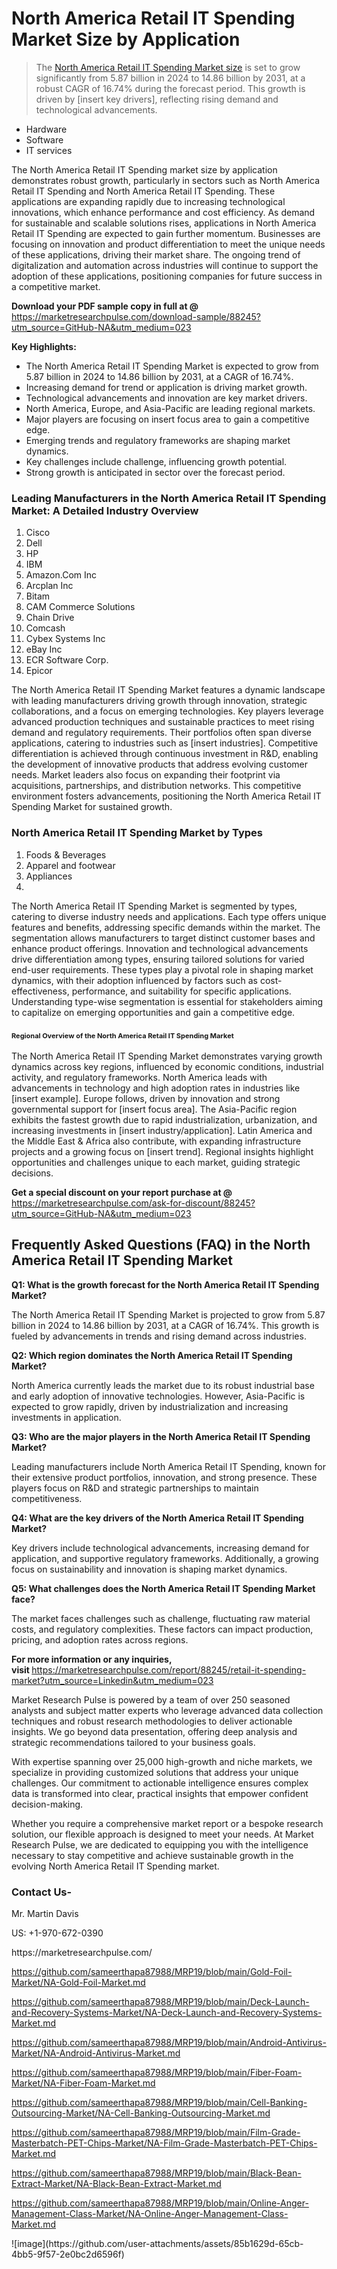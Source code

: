 <h1>North America Retail IT Spending Market&nbsp;Size by Application</h1><blockquote><p>The <a href="https://marketresearchpulse.com/download-sample/88245?utm_source=GitHub-NA&amp;utm_medium=023">North America Retail IT Spending Market size</a> is set to grow significantly from 5.87 billion in 2024 to 14.86 billion by 2031, at a robust CAGR of 16.74% during the forecast period. This growth is driven by [insert key drivers], reflecting rising demand and technological advancements.</p></blockquote><ul><li>Hardware <li> Software <li> IT services</li></ul><p>The North America Retail IT Spending market size by application demonstrates robust growth, particularly in sectors such as North America Retail IT Spending and North America Retail IT Spending. These applications are expanding rapidly due to increasing technological innovations, which enhance performance and cost efficiency. As demand for sustainable and scalable solutions rises, applications in North America Retail IT Spending are expected to gain further momentum. Businesses are focusing on innovation and product differentiation to meet the unique needs of these applications, driving their market share. The ongoing trend of digitalization and automation across industries will continue to support the adoption of these applications, positioning companies for future success in a competitive market.</p><p><strong>Download your PDF sample copy in full at @ </strong><a href="https://marketresearchpulse.com/download-sample/88245?utm_source=GitHub-NA&amp;utm_medium=023">https://marketresearchpulse.com/download-sample/88245?utm_source=GitHub-NA&amp;utm_medium=023</a></p><p><strong>Key Highlights: </strong></p><ul><li>The North America Retail IT Spending Market is expected to grow from 5.87 billion in 2024 to 14.86 billion by 2031, at a CAGR of 16.74%.</li><li>Increasing demand for trend or application is driving market growth.</li><li>Technological advancements and innovation are key market drivers.</li><li>North America, Europe, and Asia-Pacific are leading regional markets.</li><li>Major players are focusing on insert focus area to gain a competitive edge.</li><li>Emerging trends and regulatory frameworks are shaping market dynamics.</li><li>Key challenges include challenge, influencing growth potential.</li><li>Strong growth is anticipated in sector over the forecast period.</li></ul><h3>Leading Manufacturers in the North America Retail IT Spending Market: A Detailed Industry Overview</h3><ol><li>Cisco</li><li>Dell</li><li>HP</li><li>IBM</li><li>Amazon.Com Inc</li><li>Arcplan Inc</li><li>Bitam</li><li>CAM Commerce Solutions</li><li>Chain Drive</li><li>Comcash</li><li>Cybex Systems Inc</li><li>eBay Inc</li><li>ECR Software Corp.</li><li>Epicor</li></ol><div class="flex max-w-full flex-col flex-grow"><div class="min-h-8 text-message flex w-full flex-col items-end gap-2 whitespace-normal break-words [.text-message+&amp;]:mt-5" dir="auto" data-message-author-role="assistant" data-message-id="fd8432e4-4910-450d-b182-61b7bfb0a01f" data-message-model-slug="gpt-4o"><div class="flex w-full flex-col gap-1 empty:hidden first:pt-[3px]"><div class="markdown prose w-full break-words dark:prose-invert light"><p>The North America Retail IT Spending Market features a dynamic landscape with leading manufacturers driving growth through innovation, strategic collaborations, and a focus on emerging technologies. Key players leverage advanced production techniques and sustainable practices to meet rising demand and regulatory requirements. Their portfolios often span diverse applications, catering to industries such as [insert industries]. Competitive differentiation is achieved through continuous investment in R&amp;D, enabling the development of innovative products that address evolving customer needs. Market leaders also focus on expanding their footprint via acquisitions, partnerships, and distribution networks. This competitive environment fosters advancements, positioning the North America Retail IT Spending Market for sustained growth.</p></div></div></div></div><h3>North America Retail IT Spending Market by Types</h3><ol><li>Foods & Beverages <li> Apparel and footwear <li> Appliances <li> </li></ol><div class="flex max-w-full flex-col flex-grow"><div class="min-h-8 text-message flex w-full flex-col items-end gap-2 whitespace-normal break-words [.text-message+&amp;]:mt-5" dir="auto" data-message-author-role="assistant" data-message-id="084470be-0bb7-4664-bddf-5156b4f41249" data-message-model-slug="gpt-4o-mini"><div class="flex w-full flex-col gap-1 empty:hidden first:pt-[3px]"><div class="markdown prose w-full break-words dark:prose-invert light"><p>The North America Retail IT Spending Market is segmented by types, catering to diverse industry needs and applications. Each type offers unique features and benefits, addressing specific demands within the market. The segmentation allows manufacturers to target distinct customer bases and enhance product offerings. Innovation and technological advancements drive differentiation among types, ensuring tailored solutions for varied end-user requirements. These types play a pivotal role in shaping market dynamics, with their adoption influenced by factors such as cost-effectiveness, performance, and suitability for specific applications. Understanding type-wise segmentation is essential for stakeholders aiming to capitalize on emerging opportunities and gain a competitive edge.</p></div></div></div></div><h3><span style="font-size: 11px;">Regional Overview of the North America Retail IT Spending Market</span></h3><div class="flex max-w-full flex-col flex-grow"><div class="min-h-8 text-message flex w-full flex-col items-end gap-2 whitespace-normal break-words [.text-message+&amp;]:mt-5" dir="auto" data-message-author-role="assistant" data-message-id="e9038762-ce64-4e30-91c9-9bd413514231" data-message-model-slug="gpt-4o-mini"><div class="flex w-full flex-col gap-1 empty:hidden first:pt-[3px]"><div class="markdown prose w-full break-words dark:prose-invert light"><p>The North America Retail IT Spending Market demonstrates varying growth dynamics across key regions, influenced by economic conditions, industrial activity, and regulatory frameworks. North America leads with advancements in technology and high adoption rates in industries like [insert example]. Europe follows, driven by innovation and strong governmental support for [insert focus area]. The Asia-Pacific region exhibits the fastest growth due to rapid industrialization, urbanization, and increasing investments in [insert industry/application]. Latin America and the Middle East &amp; Africa also contribute, with expanding infrastructure projects and a growing focus on [insert trend]. Regional insights highlight opportunities and challenges unique to each market, guiding strategic decisions.</p></div></div></div></div><p><strong>Get a special discount on your report purchase at @ </strong><a href="https://marketresearchpulse.com/ask-for-discount/88245?utm_source=GitHub-NA&amp;utm_medium=023">https://marketresearchpulse.com/ask-for-discount/88245?utm_source=GitHub-NA&amp;utm_medium=023</a></p><h2>Frequently Asked Questions (FAQ) in the North America Retail IT Spending Market</h2><p><strong>Q1: What is the growth forecast for the North America Retail IT Spending Market?</strong></p><p>The North America Retail IT Spending Market is projected to grow from 5.87 billion in 2024 to 14.86 billion by 2031, at a CAGR of 16.74%. This growth is fueled by advancements in trends and rising demand across industries.</p><p><strong>Q2: Which region dominates the North America Retail IT Spending Market?</strong></p><p>North America currently leads the market due to its robust industrial base and early adoption of innovative technologies. However, Asia-Pacific is expected to grow rapidly, driven by industrialization and increasing investments in application.</p><p><strong>Q3: Who are the major players in the North America Retail IT Spending Market?</strong></p><p>Leading manufacturers include North America Retail IT Spending, known for their extensive product portfolios, innovation, and strong presence. These players focus on R&amp;D and strategic partnerships to maintain competitiveness.</p><p><strong>Q4: What are the key drivers of the North America Retail IT Spending Market?</strong></p><p>Key drivers include technological advancements, increasing demand for application, and supportive regulatory frameworks. Additionally, a growing focus on sustainability and innovation is shaping market dynamics.</p><p><strong>Q5: What challenges does the North America Retail IT Spending Market face?</strong></p><p>The market faces challenges such as challenge, fluctuating raw material costs, and regulatory complexities. These factors can impact production, pricing, and adoption rates across regions.</p><p><strong>For more information or any inquiries, visit&nbsp;</strong><a href="https://marketresearchpulse.com/report/88245/retail-it-spending-market?utm_source=Linkedin&utm_medium=023">https://marketresearchpulse.com/report/88245/retail-it-spending-market?utm_source=Linkedin&utm_medium=023</a></p><p>Market Research Pulse is powered by a team of over 250 seasoned analysts and subject matter experts who leverage advanced data collection techniques and robust research methodologies to deliver actionable insights. We go beyond data presentation, offering deep analysis and strategic recommendations tailored to your business goals.</p><p>With expertise spanning over 25,000 high-growth and niche markets, we specialize in providing customized solutions that address your unique challenges. Our commitment to actionable intelligence ensures complex data is transformed into clear, practical insights that empower confident decision-making.</p><p>Whether you require a comprehensive market report or a bespoke research solution, our flexible approach is designed to meet your needs. At Market Research Pulse, we are dedicated to equipping you with the intelligence necessary to stay competitive and achieve sustainable growth in the evolving North America Retail IT Spending market.</p><h3><strong>Contact Us-</strong></h3><p>Mr. Martin Davis</p><p>US: +1-970-672-0390</p><p>https://marketresearchpulse.com/</p><p><a href="https://github.com/sameerthapa87988/MRP19/blob/main/Gold-Foil-Market/NA-Gold-Foil-Market.md">https://github.com/sameerthapa87988/MRP19/blob/main/Gold-Foil-Market/NA-Gold-Foil-Market.md</a></p><p><a href="https://github.com/sameerthapa87988/MRP19/blob/main/Deck-Launch-and-Recovery-Systems-Market/NA-Deck-Launch-and-Recovery-Systems-Market.md">https://github.com/sameerthapa87988/MRP19/blob/main/Deck-Launch-and-Recovery-Systems-Market/NA-Deck-Launch-and-Recovery-Systems-Market.md</a></p><p><a href="https://github.com/sameerthapa87988/MRP19/blob/main/Android-Antivirus-Market/NA-Android-Antivirus-Market.md">https://github.com/sameerthapa87988/MRP19/blob/main/Android-Antivirus-Market/NA-Android-Antivirus-Market.md</a></p><p><a href="https://github.com/sameerthapa87988/MRP19/blob/main/Fiber-Foam-Market/NA-Fiber-Foam-Market.md">https://github.com/sameerthapa87988/MRP19/blob/main/Fiber-Foam-Market/NA-Fiber-Foam-Market.md</a></p><p><a href="https://github.com/sameerthapa87988/MRP19/blob/main/Cell-Banking-Outsourcing-Market/NA-Cell-Banking-Outsourcing-Market.md">https://github.com/sameerthapa87988/MRP19/blob/main/Cell-Banking-Outsourcing-Market/NA-Cell-Banking-Outsourcing-Market.md</a></p><p><a href="https://github.com/sameerthapa87988/MRP19/blob/main/Film-Grade-Masterbatch-PET-Chips-Market/NA-Film-Grade-Masterbatch-PET-Chips-Market.md">https://github.com/sameerthapa87988/MRP19/blob/main/Film-Grade-Masterbatch-PET-Chips-Market/NA-Film-Grade-Masterbatch-PET-Chips-Market.md</a></p><p><a href="https://github.com/sameerthapa87988/MRP19/blob/main/Black-Bean-Extract-Market/NA-Black-Bean-Extract-Market.md">https://github.com/sameerthapa87988/MRP19/blob/main/Black-Bean-Extract-Market/NA-Black-Bean-Extract-Market.md</a></p><p><a href="https://github.com/sameerthapa87988/MRP19/blob/main/Online-Anger-Management-Class-Market/NA-Online-Anger-Management-Class-Market.md">https://github.com/sameerthapa87988/MRP19/blob/main/Online-Anger-Management-Class-Market/NA-Online-Anger-Management-Class-Market.md</a></p>
![image](https://github.com/user-attachments/assets/85b1629d-65cb-4bb5-9f57-2e0bc2d6596f)
